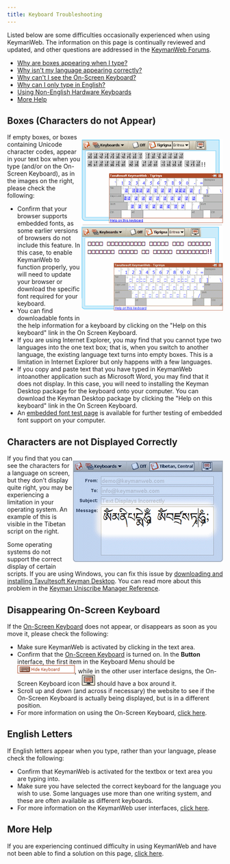 ```yaml
---
title: Keyboard Troubleshooting
---
```

Listed below are some difficulties occasionally experienced when using
KeymanWeb. The information on this page is continually reviewed and
updated, and other questions are addressed in the [KeymanWeb
Forums](http://tavultesoft.com/forums/).

-   [Why are boxes appearing when I type?](#boxes)
-   [Why isn't my language appearing correctly?](#one)
-   [Why can't I see the On-Screen Keyboard?](#two)
-   [Why can I only type in English?](#three)
-   [Using Non-English Hardware Keyboards](hardwarekeyboards)
-   [More Help](#morehelp)

## Boxes (Characters do not Appear)

<div markdown="1" style="float: right;">

![Boxes Image](/developer/engine/web/content/troubleshooting/images/boxes.gif)

</div>

If empty boxes, or boxes containing Unicode character codes, appear in
your text box when you type (and/or on the On-Screen Keyboard), as in
the images on the right, please check the following:
-   Confirm that your browser supports embedded fonts, as some earlier versions of browsers do not include this feature. In this case, to enable KeymanWeb to function properly, you will need to update your browser or download the specific font required for your keyboard.
-   You can find downloadable fonts in the help information for a keyboard by clicking on the "Help on this keyboard" link in the On Screen Keyboard.
-   If you are using Internet Explorer, you may find that you cannot type two languages into the one text box; that is, when you switch to another language, the existing language text turns into empty boxes. This is a limitation in Internet Explorer but only happens with a few languages.
-   If you copy and paste text that you have typed in KeymanWeb intoanother application such as Microsoft Word, you may find that it does not display. In this case, you will need to installing the Keyman Desktop package for the keyboard onto your computer. You can download the Keyman Desktop package by clicking the "Help on this keyboard" link in the On Screen Keyboard.
-   An [embedded font test page](/developer/engine/web/2.0/troubleshooting/embedded_fonts) is available for further testing of embedded font support on your computer.

## Characters are not Displayed Correctly

<div markdown="1" style="float: right;">

![Tibetan Image](/developer/engine/web/content/troubleshooting/images/incorrect-tibetan1.gif)

</div>

If you find that you can see the characters for a language on screen,
but they don't display quite right, you may be experiencing a limitation
in your operating system. An example of this is visible in the Tibetan
script on the right.

Some operating systems do not support the correct display of certain scripts. If you are using Windows, you can fix this issue by [downloading and installing Tavultesoft Keyman Desktop](http://tavultesoft/keyman/). You can read more about this problem in the [Keyman Uniscribe Manager Reference](http://tavultesoft/keyman/documentation/70/ref_uniscribe.html).

## Disappearing On-Screen Keyboard
If the [On-Screen Keyboard](/developer/engine/web/content/ui/osk) does not appear, or disappears as soon as you move it, please check the following:
-   Make sure KeymanWeb is activated by clicking in the text area.
-   Confirm that the [On-Screen Keyboard](/developer/engine/web/content/ui/osk) is turned on. In the **Button** interface, the first item in the Keyboard Menu should be ![Hide Keyboard](/developer/engine/web/content/ui/images/ui-bt-hidekb.gif), while in the other user interface designs, the On-Screen Keyboard icon ![On-Screen Keyboard](/developer/engine/web/content/ui/images/ui-tb-control6.gif) should have a box around it.
-   Scroll up and down (and across if necessary) the website to see if the On-Screen Keyboard is actually being displayed, but is in a different position.
-   For more information on using the On-Screen Keyboard, [click here](/developer/engine/web/content/ui/osk).

## English Letters
If English letters appear when you type, rather than your language, please check the following:
-   Confirm that KeymanWeb is activated for the textbox or text area you are typing into.
-   Make sure you have selected the correct keyboard for the language you wish to use. Some languages use more than one writing system, and these are often available as different keyboards.
-   For more information on the KeymanWeb user interfaces, [click here](/developer/engine/web/content/ui/).

## More Help
If you are experiencing continued difficulty in using KeymanWeb and have not been able to find a solution on this page, [click here](/contact/).